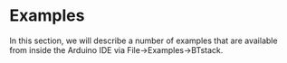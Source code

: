 # Examples

In this section, we will describe a number of examples that are available
from inside the Arduino IDE via File->Examples->BTstack.

